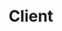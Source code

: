 ---
archive: true

layout: default
title: Client
slug: work
path: ../

meta-title: Blythe Grace
meta-description: Blythe Grace

client-order: 9

client-name: Blythe Grace
client-slug: blythegrace
client-tag: "Branding, Marketing Site and Ongoing Support"
client-desc: "Blythe Grace offers legal services to help business owners start or grow their businesses. As a fairly new firm, they needed a web presence that allowed them to showcase their unique value proposition – Knowledge and experience in a law firm doesn’t need to be stuffy or expensive. They also needed to elevate their positioning to express their professionalism and experience."

client-quote: "I hired Kristen to develop branding and a dynamic website for my law firm. Kristen was great to work with - professional and timely - and her work product is fantastic. She exceed all of my expectations, and kept the costs in line with our budget. I was so impressed that I have referred Kristen to several of my best clients for rebranding initiatives and website design. I highly recommend Kristen."
client-person: "Robert S. Reder, Managing Partner, Blythe Grace"

---